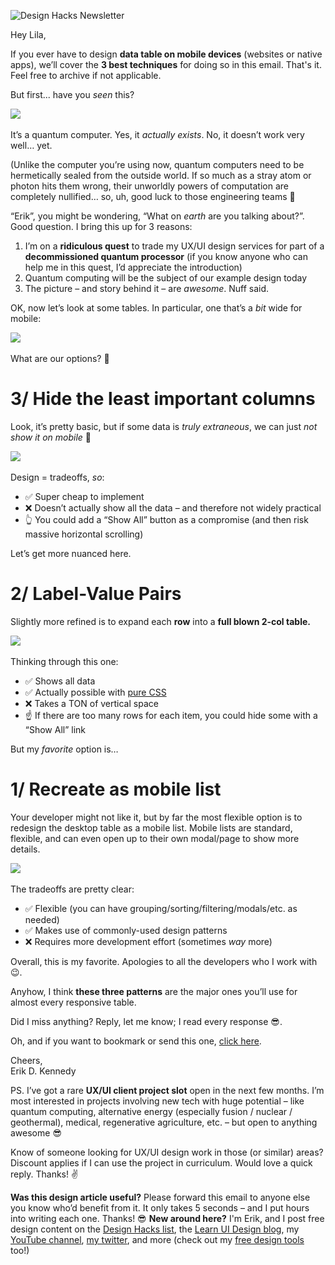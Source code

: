 ![Design Hacks Newsletter](https://ci5.googleusercontent.com/proxy/i5lB1CJkqmPPaNTz9WbHdJYqCYPsDwcovaQPtOyfwrRaEAYFcSlFq2zOFkrvKh8PkEsKV2XICb6f25qqLji4GSBG02oQz5aqm2n3=s0-d-e1-ft#https://learnui.design/extras/img/dh-email-header-hd.png) 

Hey Lila,

If you ever have to design **data table on mobile devices** (websites or native apps), we’ll cover the **3 best techniques** for doing so in this email. That's it. Feel free to archive if not applicable.

But first... have you *seen* this?

![](https://ci5.googleusercontent.com/proxy/CG5je6nQDBHjsHBnBhDYsUBjuwFWOQqMeoXoGHFx6BCshRGNriV3CbemSAeu9dVFWOIdzC6wjlIIRKzSGoeXTwPIvpBbXyaokWnvnP3QXLV_rc0Ho6qmvb0QWJtL-2vrPP2gM-Y=s0-d-e1-ft#https://embed.filekitcdn.com/e/gJxGcuzsv4KXrV4Q8BDmRk/o7cnWRpyqVbtqvqqgG7Ro8/email)​

It’s a quantum computer. Yes, it *actually exists*. No, it doesn’t work very well… yet.

(Unlike the computer you’re using now, quantum computers need to be hermetically sealed from the outside world. If so much as a stray atom or photon hits them wrong, their unworldly powers of computation are completely nullified… so, uh, good luck to those engineering teams :grimacing:

“Erik”, you might be wondering, “What on *earth* are you talking about?”. Good question. I bring this up for 3 reasons:

1. I’m on a **ridiculous quest** to trade my UX/UI design services for part of a **decommissioned quantum processor** (if you know anyone who can help me in this quest, I’d appreciate the introduction) 
2. Quantum computing will be the subject of our example design today 
3. The picture – and story behind it – are *awesome*. Nuff said.

OK, now let’s look at some tables. In particular, one that’s a *bit* wide for mobile:

![](https://ci5.googleusercontent.com/proxy/gXdbMNP_C2t5cTfaHTdQJijaYau6V1ZQLdCGMr-Zpz4PqFPDtSXnRvDZzuFqYAKDkpdhB6wlX3aWtFDSn2NPkT0Iu5o6cHZwmmMj-JYgpd5BNQP17F64FOoFn-9KEC7P7bVhA_MKC8_GXw4=s0-d-e1-ft#https://embed.filekitcdn.com/e/gJxGcuzsv4KXrV4Q8BDmRk/uiWXmdMTErLgSTZju4s3mL/email?auto=)​

What are our options? :thinking:

3/ Hide the least important columns
===================================

Look, it’s pretty basic, but if some data is *truly extraneous*, we can just *not show* *it on mobile* :shrug:

![](https://ci6.googleusercontent.com/proxy/OoTzHlLThsqc4ryBvXZd55lHH98N_20MNtrNrzxW8KhClL6PaXLEVbxQ7ZmWxOg0MLfiVlQ6lYzFe4-POLactX5l174R3r5ShRJ-XEcBa9TqX9KYqzucya_uozbb3VxdnHW8YRpY1BwEOIo=s0-d-e1-ft#https://embed.filekitcdn.com/e/gJxGcuzsv4KXrV4Q8BDmRk/htRM9isZWHWmoojDhdzuNv/email?auto=)​

Design = tradeoffs, *so*:

- :white_check_mark: Super cheap to implement
- :x: Doesn’t actually show all the data – and therefore not widely practical
- :point_up_2: You could add a “Show All” button as a compromise (and then risk massive horizontal scrolling)

Let’s get more nuanced here.

2/ Label-Value Pairs
====================

Slightly more refined is to expand each **row** into a **full blown 2-col table.**

![](https://ci5.googleusercontent.com/proxy/j7pSwgoAtZFxIAKfzK1yHa8OLavSD22fjogUrFOpJmxZUMk-v4veXQzUinPy_VeuxzmR209fVtjF3_x1SbuRa0vdZSamDDi7QFg0sWxb7br9V0aT9oWasjArzRj17g8hKHniPLTEtozi4eM=s0-d-e1-ft#https://embed.filekitcdn.com/e/gJxGcuzsv4KXrV4Q8BDmRk/uPx3zCrCzYunrr6WJWUGSJ/email?auto=)​

Thinking through this one:

- ✅ Shows all data
- ✅ Actually possible with [pure CSS](https://click.convertkit-mail.com/4zuq65w5k0heh52nx3kbx/p8heh9h9v2kqortq/aHR0cHM6Ly9jb2RlcGVuLmlvL3BpeGVsY2hhci9wZW4vck5hS0xN)​
- :x: Takes a TON of vertical space
- ☝️ If there are too many rows for each item, you could hide some with a “Show All” link

But my *favorite* option is…

1/ Recreate as mobile list
==========================

Your developer might not like it, but by far the most flexible option is to redesign the desktop table as a mobile list. Mobile lists are standard, flexible, and can even open up to their own modal/page to show more details.

![](https://ci3.googleusercontent.com/proxy/_VOJSQZMMi2dqj8hp1PiW4Xoyk3KTU7eWcfk1sTbMrqFYSIjY_Kl59mHRn9ueKBppp99J1f7g3xfjCX8Qjtn5LQNdxbztELfQZeALteJVpKPzvZXotinpBNdec24KU37ueVzWkAag4QQ3zI=s0-d-e1-ft#https://embed.filekitcdn.com/e/gJxGcuzsv4KXrV4Q8BDmRk/pBov887ovNDJeCDAmkRemU/email?auto=)​

The tradeoffs are pretty clear:

- ✅ Flexible (you can have grouping/sorting/filtering/modals/etc. as needed)
- ✅ Makes use of commonly-used design patterns
- :x: Requires more development effort (sometimes *way* more)

Overall, this is my favorite. Apologies to all the developers who I work with 😉.

Anyhow, I think **these three patterns** are the major ones you’ll use for almost every responsive table.

Did I miss anything? Reply, let me know; I read every response 😎.

Oh, and if you want to bookmark or send this one, [click here](https://click.convertkit-mail.com/4zuq65w5k0heh52nx3kbx/6qheh8hpq5v9erso/aHR0cHM6Ly9ja2FyY2hpdmUuY29tL2IvNzV1N2g4aGs0bW5lMw==).

Cheers,  
Erik D. Kennedy

PS. I’ve got a rare **UX/UI client project slot** open in the next few months. I’m most interested in projects involving new tech with huge potential – like quantum computing, alternative energy (especially fusion / nuclear / geothermal), medical, regenerative agriculture, etc. – but open to anything awesome 😎

Know of someone looking for UX/UI design work in those (or similar) areas? Discount applies if I can use the project in curriculum. Would love a quick reply. Thanks! :v:


**Was this design article useful?** Please forward this email to anyone else you know who’d benefit from it. It only takes 5 seconds – and I put hours into writing each one. Thanks! 😎
**New around here?** I'm Erik, and I post free design content on the [Design Hacks list](https://click.convertkit-mail.com/4zuq65w5k0heh52nx3kbx/58hvh7h5enp628a6/aHR0cHM6Ly9sZWFybnVpLmRlc2lnbi9uZXdzbGV0dGVyLmh0bWw=), the [Learn UI Design blog](https://click.convertkit-mail.com/4zuq65w5k0heh52nx3kbx/qvh8h7h8x4gkp9ul/aHR0cHM6Ly9sZWFybnVpLmRlc2lnbi9ibG9n), my [YouTube channel](https://click.convertkit-mail.com/4zuq65w5k0heh52nx3kbx/g3hnh5hevl7qwqir/aHR0cHM6Ly93d3cueW91dHViZS5jb20vY2hhbm5lbC9VQ2FrUHI4bGM3WmNvd2Q4Q3AyVXlfRWc=), [my twitter](https://click.convertkit-mail.com/4zuq65w5k0heh52nx3kbx/3ohphkhqw26pg8sr/aHR0cHM6Ly90d2l0dGVyLmNvbS9lcmlrZGtlbm5lZHk=), and more (check out my [free design tools](https://click.convertkit-mail.com/4zuq65w5k0heh52nx3kbx/48hvheh0opzxezfx/aHR0cHM6Ly9sZWFybnVpLmRlc2lnbi90b29scy9pbmRleC5odG1s) too!)
